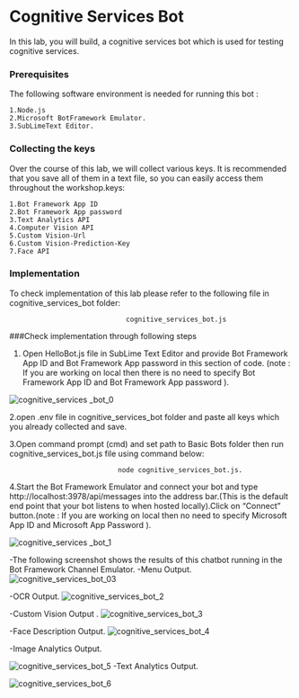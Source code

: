 
# Cognitive Services Bot

In this lab, you will build, a cognitive services bot which is used for testing cognitive services.

### Prerequisites
The following software environment is needed for running this bot :

```
1.Node.js
2.Microsoft BotFramework Emulator.
3.SubLimeText Editor.
```

### Collecting the keys

Over the course of this lab, we will collect various keys. It is recommended that you save all of them in a text file, so you can easily access them throughout the workshop.keys:

```
1.Bot Framework App ID
2.Bot Framework App password
3.Text Analytics API
4.Computer Vision API
5.Custom Vision-Url
6.Custom Vision-Prediction-Key
7.Face API

``` 


### Implementation

To check implementation of this lab please refer to the following file in cognitive_services_bot folder:

```
                             cognitive_services_bot.js
```

###Check implementation through following steps

1. Open HelloBot.js file in SubLime Text Editor and provide Bot Framework App ID and Bot Framework App password in this section of code. (note : If you are working on local then there is no need to specify Bot Framework App ID and Bot Framework App password  ).

![cognitive_services _bot_0](https://user-images.githubusercontent.com/31923904/39426647-41cb4736-4c9e-11e8-887d-a82dc00fcce8.jpg)

2.open .env file in cognitive_services_bot folder and paste all keys which you already collected and save.

3.Open command prompt (cmd) and set path to Basic Bots folder then run cognitive_services_bot.js file using command below:

                               node cognitive_services_bot.js.

4.Start the Bot Framework Emulator and connect your bot and type http://localhost:3978/api/messages into the address bar.(This is the default end point that your bot listens to when hosted locally).Click on “Connect” button.(note : If you are working on local then no need to specify Microsoft App ID and Microsoft App Password ).  

![cognitive_services _bot_1](https://user-images.githubusercontent.com/31923904/39426665-5b8c4be8-4c9e-11e8-9421-5efd3a1ce87d.jpg)

  -The following screenshot shows the results of this chatbot running in the Bot     Framework Channel Emulator.
   -Menu Output.
   ![cognitive_services_bot_03](https://user-images.githubusercontent.com/31923904/39426688-744f7f06-4c9e-11e8-8511-60d419abce52.png)

   -OCR Output.
![cognitive_services_bot_2](https://user-images.githubusercontent.com/31923904/39426735-9d415e02-4c9e-11e8-9918-d03a027761b2.jpg)  
 
   -Custom Vision Output
.
  ![cognitive_services_bot_3](https://user-images.githubusercontent.com/31923904/39426767-b7a89cf6-4c9e-11e8-9889-1d4225b11d70.jpg)

   -Face Description Output.
![cognitive_services_bot_4](https://user-images.githubusercontent.com/31923904/39426808-e035d8f0-4c9e-11e8-9088-ed0df4770342.jpg)

   -Image Analytics Output.

![cognitive_services_bot_5](https://user-images.githubusercontent.com/31923904/39426824-f671cea8-4c9e-11e8-9dfb-b00a1dd16a64.jpg)
   -Text Analytics Output.

![cognitive_services_bot_6](https://user-images.githubusercontent.com/31923904/39426848-1225c1c2-4c9f-11e8-8919-317940926af4.jpg)


                                    






